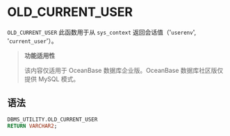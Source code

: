 OLD_CURRENT_USER 
=====================================

`OLD_CURRENT_USER` 此函数用于从 `sys_context` 返回会话值（'`userenv`', '`current_user`'）。

>**功能适用性**
>
>该内容仅适用于 OceanBase 数据库企业版。OceanBase 数据库社区版仅提供 MySQL 模式。

语法 
-----------------------

```sql
DBMS_UTILITY.OLD_CURRENT_USER 
RETURN VARCHAR2;
```


